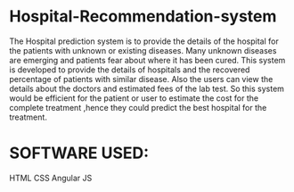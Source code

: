 # Hospital-Recommendation-system
The Hospital prediction system is to provide the details of the hospital for the patients with unknown or existing diseases. Many unknown diseases are emerging and patients fear about where it has been cured. This system is developed to provide the details of hospitals and the recovered percentage of patients with similar disease. Also the users can view the details about the doctors and estimated fees of the lab test. So this system would be efficient for the patient or user to estimate the cost for the complete treatment ,hence they could predict the best hospital for the treatment.
# SOFTWARE USED:
	
HTML
CSS
Angular JS
